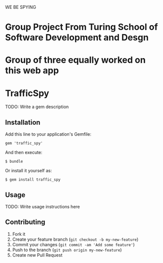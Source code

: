 WE BE SPYING

# Group Project From Turing School of Software Development and Desgn
# Group of three equally worked on this web app
#

# TrafficSpy

TODO: Write a gem description

## Installation

Add this line to your application's Gemfile:

    gem 'traffic_spy'

And then execute:

    $ bundle

Or install it yourself as:

    $ gem install traffic_spy

## Usage

TODO: Write usage instructions here

## Contributing

1. Fork it
2. Create your feature branch (`git checkout -b my-new-feature`)
3. Commit your changes (`git commit -am 'Add some feature'`)
4. Push to the branch (`git push origin my-new-feature`)
5. Create new Pull Request
